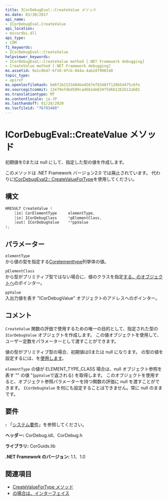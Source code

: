 ```yaml
---
title: ICorDebugEval::CreateValue メソッド
ms.date: 03/30/2017
api_name:
- ICorDebugEval.CreateValue
api_location:
- mscordbi.dll
api_type:
- COM
f1_keywords:
- ICorDebugEval::CreateValue
helpviewer_keywords:
- ICorDebugEval::CreateValue method [.NET Framework debugging]
- CreateValue method [.NET Framework debugging]
ms.assetid: 9a1c0b47-6f10-4fcb-844a-4ab2d7990140
topic_type:
- apiref
ms.openlocfilehash: bd6f1b2153404ba4567ef8348ff128b5d475c6fe
ms.sourcegitcommit: 13e79efdbd589cad6b1de634f5d6b1262b12ab01
ms.translationtype: MT
ms.contentlocale: ja-JP
ms.lasthandoff: 01/28/2020
ms.locfileid: "76793488"
---
```

# <a name="icordebugevalcreatevalue-method"></a>ICorDebugEval::CreateValue メソッド
初期値を0または null にして、指定した型の値を作成します。  
  
 このメソッドは .NET Framework バージョン2.0 では廃止されています。 代わりに[ICorDebugEval2:: CreateValueForType](icordebugeval2-createvaluefortype-method.md)を使用してください。  
  
## <a name="syntax"></a>構文  
  
```cpp  
HRESULT CreateValue (  
    [in] CorElementType     elementType,  
    [in] ICorDebugClass     *pElementClass,  
    [out] ICorDebugValue    **ppValue  
);  
```  
  
## <a name="parameters"></a>パラメーター  
 `elementType`  
 から値の型を指定する[Corelementtype](../../../../docs/framework/unmanaged-api/metadata/corelementtype-enumeration.md)列挙体の値。  
  
 `pElementClass`  
 から型がプリミティブ型ではない場合に、値のクラスを指定[する、のオブジェクトへ](icordebugclass-interface.md)のポインター。  
  
 `ppValue`  
 入出力値を表す "ICorDebugValue" オブジェクトのアドレスへのポインター。  
  
## <a name="remarks"></a>コメント  
 `CreateValue` 関数の評価で使用するための唯一の目的として、指定された型の `ICorDebugValue` オブジェクトを作成します。 この値オブジェクトを使用して、ユーザー定数をパラメーターとして渡すことができます。  
  
 値の型がプリミティブ型の場合、初期値は0または null になります。 の型の値を設定するには、を[使用します](icordebuggenericvalue-setvalue-method.md)。  
  
 `elementType` の値が ELEMENT_TYPE_CLASS 場合は、null オブジェクト参照を表す "" の値 "(`ppValue`で返される) を取得します。 このオブジェクトを使用すると、オブジェクト参照パラメーターを持つ関数の評価に null を渡すことができます。 `ICorDebugValue` を何にも設定することはできません。常に null のままです。  
  
## <a name="requirements"></a>要件  
 **:** 「[システム要件](../../../../docs/framework/get-started/system-requirements.md)」を参照してください。  
  
 **ヘッダー:** CorDebug.idl、CorDebug.h  
  
 **ライブラリ:** CorGuids.lib  
  
 **.NET Framework のバージョン:** 1.1、1.0  
  
## <a name="see-also"></a>関連項目

- [CreateValueForType メソッド](icordebugeval2-createvaluefortype-method.md)
- [の場合は、インターフェイス](icordebugeval-interface.md)
